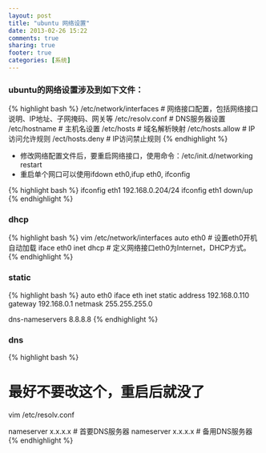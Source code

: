 ```yaml
---
layout: post
title: "ubuntu 网络设置"
date: 2013-02-26 15:22
comments: true
sharing: true
footer: true
categories: [系统]
---
```




### ubuntu的网络设置涉及到如下文件：

{% highlight bash %}
/etc/network/interfaces # 网络接口配置，包括网络接口说明、IP地址、子网掩码、网关等
/etc/resolv.conf        # DNS服务器设置
/etc/hostname           # 主机名设置
/etc/hosts              # 域名解析映射
/etc/hosts.allow        # IP访问允许规则
/ect/hosts.deny         # IP访问禁止规则
{% endhighlight %}

+ 修改网络配置文件后，要重启网络接口，使用命令：/etc/init.d/networking restart
+ 重启单个网口可以使用ifdown eth0,ifup eth0, ifconfig

{% highlight bash %}
ifconfig eth1 192.168.0.204/24
ifconfig eth1 down/up
{% endhighlight %}

<!-- more -->


### dhcp

{% highlight bash %}
vim /etc/network/interfaces
auto eth0               # 设置eth0开机自动加载
iface eth0 inet dhcp    # 定义网络接口eth0为Internet，DHCP方式。
{% endhighlight %}

### static

{% highlight bash %}
auto eth0
iface eth inet static
address 192.168.0.110
gateway 192.168.0.1
netmask 255.255.255.0

dns-nameservers 8.8.8.8
{% endhighlight %}

### dns

{% highlight bash %}
# 最好不要改这个，重启后就没了
vim /etc/resolv.conf

nameserver x.x.x.x  # 首要DNS服务器
nameserver x.x.x.x  # 备用DNS服务器
{% endhighlight %}
